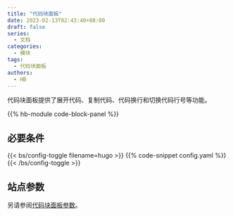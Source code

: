 ```yaml
---
title: "代码块面板"
date: 2023-02-13T02:43:40+08:00
draft: false
series:
  - 文档
categories:
  - 模块
tags:
  - 代码块面板
authors:
  - HB
---
```


代码块面板提供了展开代码、复制代码、代码换行和切换代码行号等功能。

<!--more-->

{{% hb-module code-block-panel %}}

## 必要条件

{{< bs/config-toggle filename=hugo >}}
{{% code-snippet config.yaml %}}
{{< /bs/config-toggle >}}

## 站点参数

另请参阅[代码块面板参数](https://hugomods.com/en/docs/code-block-panel/#site-parameters)。
